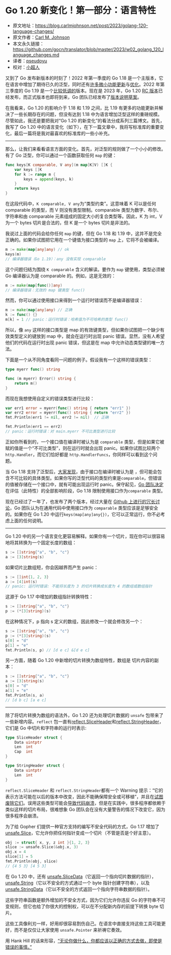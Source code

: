 # Go 1.20 新变化！第一部分：语言特性

- 原文地址：<https://blog.carlmjohnson.net/post/2023/golang-120-language-changes/>
- 原文作者：[Carl M. Johnson](https://carlmjohnson.net/)
- 本文永久链接：<https://github.com/gocn/translator/blob/master/2023/w02_golang_120_language_changes.md>
- 译者：[pseudoyu](https://github.com/pseudoyu)
- 校对：[小超人](https://github.com/focozz)

又到了 Go 发布新版本的时刻了！2022 年第一季度的 Go 1.18 是一个主版本，它在语言中增加了期待已久的泛型，同时还有[许多微小功能更新](https://blog.carlmjohnson.net/post/2021/golang-118-minor-features/)与[优化](https://blog.carlmjohnson.net/post/2022/golang-118-even-more-minor-features/)。2022 年第三季度的 Go 1.19 是一个[比较低调的](https://blog.carlmjohnson.net/post/2022/golang-119-new-features/)版本。现在是 2023 年，Go 1.20 [RC 版本](https://groups.google.com/g/golang-nuts/c/HMUAm5j5raw/m/va3dxBFyAgAJ)已经发布，而正式版本也即将到来，Go 团队已经发布了[版本说明草案](https://tip.golang.org/doc/go1.20)。

在我看来，Go 1.20 的影响介于 1.18 和 1.19 之间，比 1.19 有更多的功能更新并解决了一些长期存在的问题，但没有达到 1.18 中为语言增加泛型这样的重磅规模。尽管如此，我还是要把我对“Go 1.20 的新变化”的看法分成系列三篇博文。首先，我写了 Go 1.20 中的语言变化（如下），在下一篇文章中，我将写标准库的重要变化，最后一篇将是我对最喜欢的标准库的一些小补充。

---

那么，让我们来看看语言方面的变化。首先，对泛型的规则做了一个小小的修改。有了 Go 泛型，你可以通过一个函数获取任何 `map` 的键：

```go
func keys[K comparable, V any](m map[K]V) []K {
    var keys []K
    for k := range m {
        keys = append(keys, k)
    }
    return keys
}
```

在这段代码中，`K comparable, V any`为“类型约束”。这意味着 K 可以是任何 comparable 的类型，而 V 则没有类型限制。comparable 类型为数字、布尔、字符串和由 comparable 元素组成的固定大小的复合类型等。因此，K 为 int，V 为一个 bytes 切片是合法的，但 K 是一个 bytes 切片是非法的。

我说过上面的代码会给你任何 `map` 的键，但在 Go 1.18 和 1.19 中，这并不是完全正确的。如果你试图把它用在一个键值为接口类型的 `map` 上，它将不会被编译。

```go
m := make(map[any]any) // ok
keys(m)
// 编译器错误（Go 1.19）：any 没有实现 comparable
```

这个问题归结为围绕 `K comparable` 含义的解读。要作为 `map` 键使用，类型必须被 Go 编译器认为是 comparable 的。例如，这是无效的：

```go
m := make(map[func()]any)
// 编译器错误：无效的 map 键类型 func()
```

然而，你可以通过使用接口来得到一个运行时错误而不是编译器错误：

```go
m := make(map[any]any) // 正确
k := func() {}
m[k] = 1 // panic：运行时错误：哈希值为不可哈希的类型 func()
```

所以，像 `any` 这样的接口类型是 map 的有效键类型，但如果你试图把一个缺少有效类型定义的键放到 map 中，就会在运行时出现 panic 错误。显然，没有人希望他们的代码在运行时出现 panic 错误，但这是在 map 中允许动态类型键的唯一方法。

下面是一个从不同角度看同一问题的例子。假设我有一个这样的错误类型：

```go
type myerr func() string

func (m myerr) Error() string {
    return m()
}
```

而现在我想使用自定义的错误类型进行比较：

```go
var err1 error = myerr(func() string { return "err1" })
var err2 error = myerr(func() string { return "err2" })
fmt.Println(err1 != nil, err2 != nil)  // 正确

fmt.Println(err1 == err2)
// panic：运行时错误：对 main.myerr 不可比类型进行比较
```

正如你所看到的，一个接口值在编译时被认为是 `comparable` 类型，但是如果它被赋的值是一个“不可比类型”，则在运行时就会出现 panic。如果你试图比较两个 `http.Handler`，而它们恰好都是 `http.HandlerFuncs`，你同样可以看到这个问题。

当 Go 1.18 支持了泛型后，[大家发现](https://github.com/golang/go/issues/49587)，由于接口在编译时被认为是 ，但可能会包含不可比较的具体类型。如果你写的泛型代码的类型约束是`comparable`，但错误的值被存储在一个接口中，就有可能出现运行时 panic。保守起见，[Go 团队决定](https://github.com/golang/go/issues/50646)在评估（此特性）的全部影响阶段，Go 1.18 限制使用接口作为`comparable` 类型。

现在已经过了一年了，也发布了两个版本，经过大量在 [Github 上进行的冗长讨论](https://github.com/golang/go/issues/51338)，Go 团队认为在通用代码中使用接口作为 `comparable` 类型应该是足够安全的。如果你在 Go 1.20 中运行`keys(map[any]any{})`，它可以正常运行，你不必考虑上面的任何说明。

---

Go 1.20 中的另一个语言变化更容易解释。如果你有一个切片，现在你可以很容易地将其转换为一个固定长度的数组：

```go
s := []string{"a", "b", "c"}
a := [3]string(s)
```

如果切片比数组短，你会因越界而产生 panic：

```go
s := []int{1, 2, 3}
a := [4]int(s)
// panic: 运行时错误: 不能将长度为 3 的切片转换成长度为 4 的数组或数组指针
```

这源于 Go 1.17 中增加的数组指针转换特性：

```go
s := []string{"a", "b", "c"}
p := (*[3]string)(s)
```

在这种情况下，p 指向 s 定义的数组，因此修改一个就会修改另一个：

```go
s := []string{"a", "b", "c"}
p := (*[3]string)(s)
s[0] = "d"
p[1] = "e"
fmt.Println(s, p) // [d e c] &[d e c]
```

另一方面，随着 Go 1.20 中新增的切片转换为数组特性，数组是 切片内容的副本：

```go
s := []string{"a", "b", "c"}
a := [3]string(s)
s[0] = "d"
a[1] = "e"
fmt.Println(s, a)
// [d b c] [a e c]
```

---

除了将切片转换为数组的语法外，Go 1.20 还为处理切片数据的 `unsafe` 包带来了一些新增内容。`reflect` 包一直有[reflect.SliceHeader](https://pkg.go.dev/reflect#SliceHeader)和[reflect.StringHeader](https://pkg.go.dev/reflect#StringHeader)，它们是 Go 中切片和字符串的运行时表示:

```go
type SliceHeader struct {
    Data uintptr
    Len  int
    Cap  int
}

type StringHeader struct {
    Data uintptr
    Len  int
}
```

`reflect.SliceHeader` 和 `reflect.StringHeader`都有一个 Warning 提示：“它的表示方法可能在以后的版本中改变，因此不能确保障安全或可移植”，并且在[试图废除它们](https://go-review.googlesource.com/c/go/+/401434)。误用这些类型可能会[导致代码崩溃](https://github.com/golang/go/issues/40701)，但是在实践中，很多程序都依赖于类似这样的切片布局，很难想象 Go 团队会在没有大量警告的情况下改变它，因为很多程序会崩溃。

为了给 Gopher 们提供一种官方支持的编写不安全代码的方式，Go 1.17 增加了[unsafe.Slice](https://pkg.go.dev/unsafe#Slice)，它允许你把任何指针变成一个切片（不管是否是个好主意）。

```go
obj := struct{ x, y, z int }{1, 2, 3}
slice := unsafe.Slice(&obj.x, 3)
obj.x = 4
slice[1] = 5
fmt.Println(obj, slice)
// {4 5 3} [4 5 3]
```

在 Go 1.20 中，还有 [unsafe.SliceData](https://pkg.go.dev/unsafe@go1.20rc2#SliceData)（它返回一个指向切片数据的指针），[unsafe.String](https://pkg.go.dev/unsafe@go1.20rc2#String)（它以不安全的方式通过一个 byte 指针创建字符串），以及 [unsafe.StringData](https://pkg.go.dev/unsafe@go1.20rc2#StringData)（它以不安全的方式返回一个指向字符串数据的指针）。

这些字符串函数是额外增加的不安全方式，因为它们允许你违反 Go 的字符串不可变规则，但它也给了你很大的控制权，可以在不分配新内存的前提下转换 byte 切片。

这些工具像利刃一样，好用却很容易割伤自己。在语言中直接支持这些工具可能更好，而不是仅仅让大家使用 `unsafe.Pointer` 来祈祷它奏效。

用 Hank Hill 的话来形容，[“无论你做什么，你都应该以正确的方式去做，即使是错误的事情。”](https://www.getyarn.io/yarn-clip/08e52ddd-63ee-429b-b40c-b12c8ff6670b)
